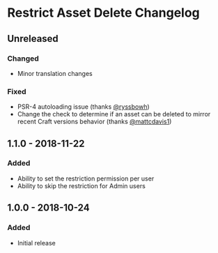 # Restrict Asset Delete Changelog

## Unreleased
### Changed
- Minor translation changes
### Fixed
- PSR-4 autoloading issue (thanks [@ryssbowh](https://github.com/ryssbowh))
- Change the check to determine if an asset can be deleted to mirror recent
  Craft versions behavior (thanks [@mattcdavis1](https://github.com/mattcdavis1))

## 1.1.0 - 2018-11-22
### Added
- Ability to set the restriction permission per user
- Ability to skip the restriction for Admin users

## 1.0.0 - 2018-10-24
### Added
- Initial release
